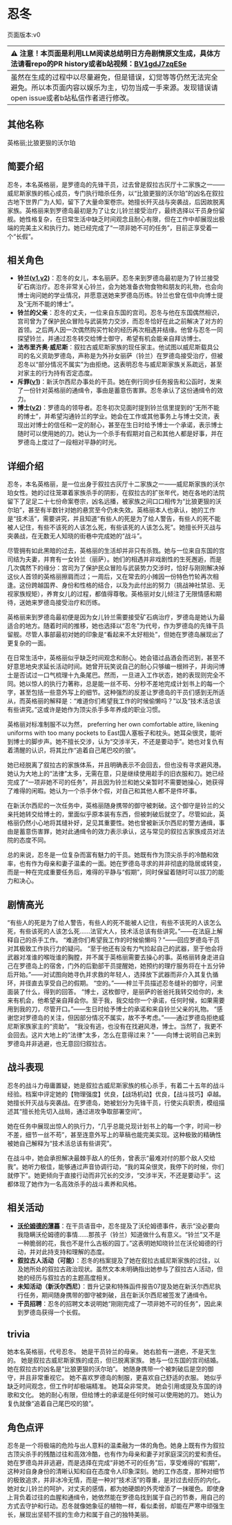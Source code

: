 # 忍冬
页面版本:v0
 

| :warning: 注意！本页面是利用LLM阅读总结明日方舟剧情原文生成，具体方法请看repo的PR history或者b站视频：[BV1gdJ7zqESe](https://www.bilibili.com/video/BV1gdJ7zqESe/)         |
|:----------------------------|
| 虽然在生成的过程中以尽量避免，但是错误，幻觉等等仍然无法完全避免。所以本页面内容以娱乐为主，切勿当成一手来源。发现错误请open issue或者b站私信作者进行修改。|



## 其他名称
英格丽;比狼更狠的沃尔珀
## 简要介绍
忍冬，本名英格丽，是罗德岛的先锋干员，过去曾是叙拉古灰厅十二家族之一——威尼斯家族的核心成员，专门执行暗杀任务，以“比狼更狠的沃尔珀”的凶名在叙拉古地下世界广为人知，留下了大量命案卷宗。她擅长歼灭战与突袭战，后因故脱离家族。英格丽来到罗德岛最初是为了让女儿铃兰接受治疗，最终选择以干员身份留舰。她性格复杂，在日常生活中缺乏时间观念且耐心有限，但在工作中却展现出极端的完美主义和执行力。她已经完成了“一项非她不可的任务”，目前正享受着一个“长假”。
## 相关角色
-   **铃兰([v1](char_358_lisa.md),[v2](../char_v3/char_358_lisa.md))**：忍冬的女儿，本名丽萨。忍冬来到罗德岛最初是为了铃兰接受矿石病治疗。忍冬非常关心铃兰，会为她准备衣物食物和朋友的礼物，也会向博士询问她的学业情况，并愿意送她来罗德岛历练。铃兰也曾在信中向博士提及“无所不能的博士”。
-   **铃兰的父亲**：忍冬的丈夫，一位来自东国的宫司。忍冬与他在东国偶然相识，宫司曾为了保护民众冒险与武装势力交涉，而忍冬恰好在此之前解决了对方的首领。之后两人因一次偶然购买竹轮的经历再次相遇并结缘。他曾与忍冬一同探望铃兰，并通过忍冬转交给博士御守，希望有机会能亲自拜访博士。
-   **法布里齐奥·威尼斯**：叙拉古威尼斯家族的现任家主。他试图以威尼斯载具公司的名义资助罗德岛，声称是为外孙女丽萨（铃兰）在罗德岛接受治疗，但被忍冬以“部分情况不属实”为由拒绝。这表明忍冬与威尼斯家族关系疏远，甚至对家主的行为持有否定态度。
-   **斥罪([v1](char_4065_judge.md))**：新沃尔西尼办事处的干员。她在例行同步任务报告和公函时，发来了一份针对英格丽的通缉令，事由是蓄意伤害罪。忍冬承认了这份通缉令的效力。
-   **博士([v2](../char_v3/extended_char_bo_shi.md))**：罗德岛的领导者。忍冬初次见面时提到铃兰信里提到的“无所不能的博士”，并希望沟通铃兰的学业。她会在工作或其他事务上与博士交流，表现出对博士的信任和一定的耐心，甚至在生日时给予博士一个承诺，表示博士随时可以使用她的刀。她认为一个杀手有假期对自己和其他人都是好事，并在罗德岛上度过了一段相对平静的时光。
## 详细介绍
忍冬，本名英格丽，是一位出身于叙拉古灰厅十二家族之一——威尼斯家族的沃尔珀女性。她的过往笼罩着家族杀手的阴影，在叙拉古的扩张年代，她在各地的法院留下了足足二十七份命案卷宗，凶名远播，被家族之间口口相传为“比狼更狠的沃尔珀”，甚至有半数针对她的悬赏至今仍未失效。英格丽本人也承认，她的工作是“技术活”，需要讲究，并且知道“有些人的死是为了给人警告，有些人的死不能被人记住，有些不该死的人该怎么死，有些该死的人该怎么死”。她擅长歼灭战与突袭战，在无数无人知晓的街巷中完成她的“战斗”。

尽管拥有如此黑暗的过去，英格丽的生活却并非只有杀戮。她与一位来自东国的宫司结为夫妻，并育有一女铃兰（丽萨）。她们的相遇并非戏剧性的生死邂逅，而是几次偶然下的缘分：宫司为了保护民众冒险与武装势力交涉时，恰好与刚刚解决掉这伙人首领的英格丽擦肩而过；一周后，又在常去的小摊因一份特色竹轮再次相逢。这份跨越国界、身份和性格的结合，以及为此付出的努力（挑战神社禁忌、无视家族规矩），养育女儿的过程，都值得尊敬。英格丽对女儿倾注了无限情感和期待，送她来罗德岛接受治疗和历练。

英格丽来到罗德岛最初便是因为女儿铃兰需要接受矿石病治疗，罗德岛是她认为最适合的地方。随着时间的推移，她也选择以“忍冬”为代号，作为罗德岛的先锋干员留舰。尽管人事部最初对她的印象是“看起来不太好相处”，但她在罗德岛展现出了更复杂的一面。

在日常生活中，英格丽似乎缺乏时间观念和耐心。她会错过品酒会而迟到，甚至不好意思地央求延长活动时间。她曾开玩笑说自己的耐心只够编一根辫子，并询问博士是否试过一口气梳理十九条尾巴。然而，一旦进入工作状态，她的表现则完全不同。她以惊人的执行力著称，总是能一丝不苟、分秒不差地完成计划书上的每一个字，甚至包括一些意外写上的细节。这种强烈的反差让罗德岛的干员们感到无所适从，而英格丽的解释是：“难道你们希望我工作的时候偷懒吗？”以及“技术活总该有些讲究。”这或许是她作为顶尖杀手多年养成的职业习惯。

英格丽对标准制服不以为然， preferring her own comfortable attire, likening uniforms with too many pockets to East国人塞板子和枕头。她耳朵很灵，能听到博士的脚步声。她不擅长交涉，认为“交涉半天，不还是要动手”。她也对复仇有着清醒的认识，将其比作“追着自己尾巴咬的狼”。

她已经脱离了叙拉古的家族体系，并且明确表示不会回去，但也没有寻求避风港。她认为大地上的“法律”太多，无需在意，只是继续使用趁手的旧衣服和刀。她已经完成了“一项非她不可的任务”，并且因为铃兰和她父亲暂时不需要她操心，她获得了难得的闲暇。她认为一个杀手休个假，对自己和其他人都不是件坏事。

在新沃尔西尼的一次任务中，英格丽随身携带的御守被刺破。这个御守是铃兰的父亲托她转交给博士的，里面似乎原本装有东西，但被刺破后就空了。尽管如此，英格丽仍然小心地将其缝补好，足见其重要性。她也曾被新沃尔西尼的警方通缉，事由是蓄意伤害罪，她对此通缉令的效力表示承认，这与常见的叙拉古家族成员对法院的态度不同。

总的来说，忍冬是一位复杂而富有魅力的干员。她既有作为顶尖杀手的冷酷和效率，也有作为母亲和妻子温柔的一面。她在罗德岛寻求的并非彻底的隐居或转变，而是一种在完成重要任务后，难得的平静与“假期”，同时保留着随时可以拔刀的能力和决心。
## 剧情高光
“有些人的死是为了给人警告，有些人的死不能被人记住，有些不该死的人该怎么死，有些该死的人该怎么死......法官大人，技术活总该有些讲究。”——在法庭上解释自己的杀手工作。
“难道你们希望我工作的时候偷懒吗？”——回应罗德岛干员对其极致工作执行力的疑问。
“至于他还有没有力气捡起自己的武器，至于他会将武器对准谁的喉咙谁的胸膛，并不属于英格丽需要去操心的事。英格丽转身走进自己在罗德岛上的宿舍，门外的后勤部干员提醒她，她预约的理疗服务将在十五分钟后开始。”——对试图向她寻仇并求救的年轻人，选择放下武器而非介入其复仇循环，并径直去享受自己的假期。
“空的。”——梓兰干员描述忍冬缝补的御守，问里面装了什么，得到的回答。
“博士，这枚御守，是丽萨的爸爸托我转交给你的，未来有机会，他希望亲自拜会你。至于我，我交给你一个承诺，任何时候，如果需要用到我的刀，尽管开口。”——生日时给予博士的承诺和来自铃兰父亲的礼物。
“感谢您对罗德岛的关注，但因部分情况不属实，故不予考虑。”——通过罗德岛拒绝威尼斯家族家主的“资助”。
“我没有逃，也没有在找避风港，博士。当然了，我更不会回去。这片大地上的“法律”太多，怎么在意得过来？”——向博士说明自己来到罗德岛并非逃避，也无意回归叙拉古。
## 战斗表现
忍冬的战斗力毋庸置疑，她是叙拉古威尼斯家族的核心杀手，有着二十五年的战斗经验。档案中评定她的【物理强度】优良，【战场机动】优良，【战斗技巧】卓越。她擅长歼灭战与突袭战。在罗德岛，她被划分为先锋干员，行使尖兵职责，模组描述其“擅长抢先切入战局，通过进攻争取部署空间”。

她在任务中展现出惊人的执行力，“几乎总能兑现计划书上的每一个字，时间一秒不差，细节一丝不苟”，甚至连意外写上的草稿也能完美实现。这种极致的精确性被她自己解释为“技术活总该有些讲究”。

在战斗中，她会承担解决最棘手敌人的任务，曾表示“最难对付的那个敌人交给我”。她听力极佳，能够通过声音协调行动，“我的耳朵很灵，我停下的时候，你们就停下”。她更倾向于直接行动而非冗长的交涉，“交涉半天，不还是要动手”。这都体现了她作为一名高效杀手的战斗素养和风格。
## 相关活动
-   **[沃伦姆德的薄暮](../stories/act11d0.md)**：在干员语音中，忍冬提及了沃伦姆德事件，表示“没必要向我隐瞒沃伦姆德的事情......那孩子（铃兰）知道做什么有意义。“铃兰”又不是一种脆弱的花，我也不是什么古板的园丁。”这表明她知晓铃兰在沃伦姆德的行动，并对此持支持和理解的态度。
-   **叙拉古人活动（可能）**：忍冬的档案提及了她在叙拉古威尼斯家族的过往，以及她所处的叙拉古政治现状。虽然文本未明确指出她参与了叙拉古人活动，但她的经历与叙拉古的主题高度相关。
-   **未知活动（新沃尔西尼）**：晋升记录和特殊函件报告07提及她在新沃尔西尼执行任务，期间随身携带的御守被刺破，且在新沃尔西尼被签发了通缉令。
-   **干员招聘**：忍冬的招聘文本说明她“刚刚完成了一项非她不可的任务”，因此来到罗德岛获得一个长假。
## trivia
她本名英格丽，代号忍冬。
她是干员铃兰的母亲。
她右脸有一道疤，不是天生的。
她是叙拉古威尼斯家族的成员，但已脱离家族。
她与一位东国的宫司结婚。
她在叙拉古的凶名是“比狼更狠的沃尔珀”。
她随身携带一个被刺破后是空的御守，并且非常重视它。
她不喜欢罗德岛的制服，更喜欢自己舒适的衣服。
她似乎缺乏时间观念，但工作时却极端精准。
她耳朵非常灵。
她会引用或提及东国的诗歌和文化。
她的耐心有限，但给博士的承诺是任何时候可以使用她的刀。
她认为复仇就像“追着自己尾巴咬的狼”。
## 角色点评
忍冬是一个将极端的危险与出人意料的温柔融为一体的角色。她身上既有作为叙拉古顶尖杀手的残酷过往和高效冷酷，也有作为母亲和妻子对家庭深沉的爱和责任。她在罗德岛并非逃避，而是选择在完成“非她不可的任务”后，享受难得的“假期”，这种对自身身份的清晰认知和自在态度令人印象深刻。她的工作态度，那种对细节的极致追求，并非冰冷无情，而是一种对“技术活”的尊重，是对过去经历的内化。她对女儿铃兰的呵护，对丈夫的感情，都为她硬朗的外壳增添了一抹暖色。即使身上背负着过往的血腥和通缉令，她依然能在罗德岛找到属于自己的节奏，用自己的方式去守护和行动。忍冬就像她象征的植物一样，看似柔弱，却能在严寒中顽强生长，展现出坚韧不拔的生命力和属于自己的独特美丽。